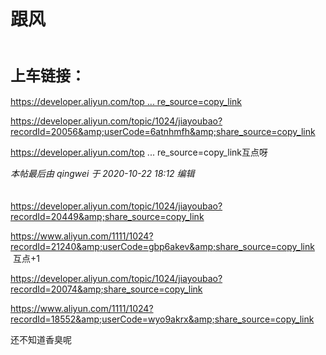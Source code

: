 # 跟风


<br />
<br />
<font size="5"><strong>上车链接：</strong></font><br />
<br />
<a href="https://developer.aliyun.com/topic/1024/jiayoubao?recordId=20567&amp;userCode=vcmp6oed&amp;share_source=copy_link" target="_blank">https://developer.aliyun.com/top ... re_source=copy_link</a>

https://developer.aliyun.com/topic/1024/jiayoubao?recordId=20056&amp;userCode=6atnhmfh&amp;share_source=copy_link

<a href="https://developer.aliyun.com/topic/1024/jiayoubao?recordId=18023&amp;userCode=vf42utbk&amp;share_source=copy_link" target="_blank">https://developer.aliyun.com/top ... re_source=copy_link</a>互点呀

<i class="pstatus"> 本帖最后由 qingwei 于 2020-10-22 18:12 编辑 </i><br />
<br />
<br />
https://developer.aliyun.com/topic/1024/jiayoubao?recordId=20449&amp;share_source=copy_link

https://www.aliyun.com/1111/1024?recordId=21240&amp;userCode=gbp6akev&amp;share_source=copy_link&nbsp; &nbsp;互点+1

https://developer.aliyun.com/topic/1024/jiayoubao?recordId=20074&amp;share_source=copy_link

https://www.aliyun.com/1111/1024?recordId=18552&amp;userCode=wyo9akrx&amp;share_source=copy_link<img id="aimg_aUmLx" onclick="zoom(this, this.src, 0, 0, 0)" class="zoom" src="https://cdn.jsdelivr.net/gh/hishis/forum-master/public/images/patch.gif" onmouseover="img_onmouseoverfunc(this)" onload="thumbImg(this)" border="0" alt="" />

还不知道香臭呢<img src="static/image/smiley/default/lol.gif" smilieid="12" border="0" alt="" />
